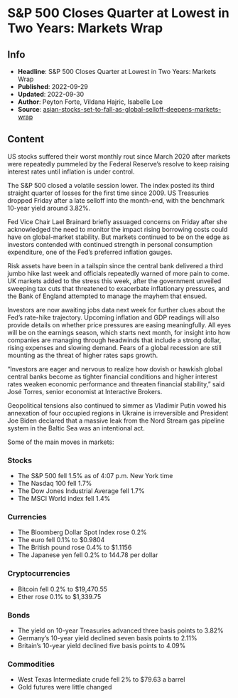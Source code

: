 # S&P 500 Closes Quarter at Lowest in Two Years: Markets Wrap

## Info

*   **Headline**: S&P 500 Closes Quarter at Lowest in Two Years: Markets Wrap
*   **Published**: 2022-09-29
*   **Updated**: 2022-09-30
*   **Author**: Peyton Forte, Vildana Hajric, Isabelle Lee
*   **Source**: [asian-stocks-set-to-fall-as-global-selloff-deepens-markets-wrap](https://www.bloomberg.com/news/articles/2022-09-29/asian-stocks-set-to-fall-as-global-selloff-deepens-markets-wrap)
## Content




US stocks suffered their worst monthly rout since March 2020 after markets were repeatedly pummeled by the Federal Reserve’s resolve to keep raising interest rates until inflation is under control.

The S&P 500 closed a volatile session lower. The index posted its third straight quarter of losses for the first time since 2009. US Treasuries dropped Friday after a late selloff into the month-end, with the benchmark 10-year yield around 3.82%.

Fed Vice Chair Lael Brainard briefly assuaged concerns on Friday after she acknowledged the need to monitor the impact rising borrowing costs could have on global-market stability. But markets continued to be on the edge as investors contended with continued strength in personal consumption expenditure, one of the Fed’s preferred inflation gauges.

Risk assets have been in a tailspin since the central bank delivered a third jumbo hike last week and officials repeatedly warned of more pain to come. UK markets added to the stress this week, after the government unveiled sweeping tax cuts that threatened to exacerbate inflationary pressures, and the Bank of England attempted to manage the mayhem that ensued.

Investors are now awaiting jobs data next week for further clues about the Fed’s rate-hike trajectory. Upcoming inflation and GDP readings will also provide details on whether price pressures are easing meaningfully. All eyes will be on the earnings season, which starts next month, for insight into how companies are managing through headwinds that include a strong dollar, rising expenses and slowing demand. Fears of a global recession are still mounting as the threat of higher rates saps growth.

“Investors are eager and nervous to realize how dovish or hawkish global central banks become as tighter financial conditions and higher interest rates weaken economic performance and threaten financial stability,” said José Torres, senior economist at Interactive Brokers.

Geopolitical tensions also continued to simmer as Vladimir Putin vowed his annexation of four occupied regions in Ukraine is irreversible and President Joe Biden declared that a massive leak from the Nord Stream gas pipeline system in the Baltic Sea was an intentional act.

Some of the main moves in markets:

### Stocks

*   The S&P 500 fell 1.5% as of 4:07 p.m. New York time
*   The Nasdaq 100 fell 1.7%
*   The Dow Jones Industrial Average fell 1.7%
*   The MSCI World index fell 1.4%

### Currencies

*   The Bloomberg Dollar Spot Index rose 0.2%
*   The euro fell 0.1% to $0.9804
*   The British pound rose 0.4% to $1.1156
*   The Japanese yen fell 0.2% to 144.78 per dollar

### Cryptocurrencies

*   Bitcoin fell 0.2% to $19,470.55
*   Ether rose 0.1% to $1,339.75

### Bonds

*   The yield on 10-year Treasuries advanced three basis points to 3.82%
*   Germany’s 10-year yield declined seven basis points to 2.11%
*   Britain’s 10-year yield declined five basis points to 4.09%

### Commodities

*   West Texas Intermediate crude fell 2% to $79.63 a barrel
*   Gold futures were little changed